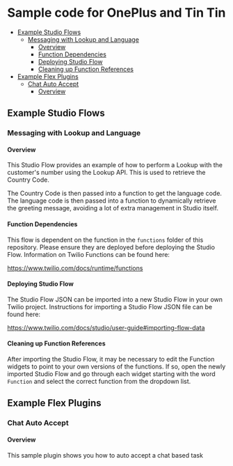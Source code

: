 # Sample code for OnePlus and Tin Tin

- [Example Studio Flows](#example-studio-flows)
  * [Messaging with Lookup and Language](#messaging-with-lookup-and-language)
    + [Overview](#overview)
    + [Function Dependencies](#function-dependencies)
    + [Deploying Studio Flow](#deploying-studio-flow)
    + [Cleaning up Function References](#cleaning-up-function-references)
- [Example Flex Plugins](#example-flex-plugins)
  * [Chat Auto Accept](#chat-auto-accept)
    + [Overview](#overview-1)

## Example Studio Flows
### Messaging with Lookup and Language
#### Overview
This Studio Flow provides an example of how to perform a Lookup with the customer's number using the Lookup API. This is used to retrieve the Country Code.

The Country Code is then passed into a function to get the language code. The language code is then passed into a function to dynamically retrieve the greeting message, avoiding a lot of extra management in Studio itself.

#### Function Dependencies
This flow is dependent on the function in the `functions` folder of this repository. Please ensure they are deployed before deploying the Studio Flow. Information on Twilio Functions can be found here:

https://www.twilio.com/docs/runtime/functions

#### Deploying Studio Flow
The Studio Flow JSON can be imported into a new Studio Flow in your own Twilio project. Instructions for importing a Studio Flow JSON file can be found here:

https://www.twilio.com/docs/studio/user-guide#importing-flow-data

#### Cleaning up Function References
After importing the Studio Flow, it may be necessary to edit the Function widgets to point to your own versions of the functions. If so, open the newly imported Studio Flow and go through each widget starting with the word `Function` and select the correct function from the dropdown list.

## Example Flex Plugins
### Chat Auto Accept
#### Overview
This sample plugin shows you how to auto accept a chat based task
 
